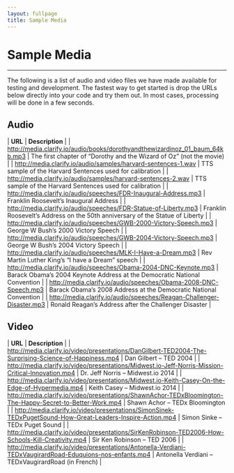 ```yaml
---
layout: fullpage
title: Sample Media
---
```


# Sample Media

- - -

The following is a list of audio and video files we have made available for testing and development. The fastest way to get started is drop the URLs below directly into your code and try them out. In most cases, processing will be done in a few seconds.


## Audio

|  **URL** 	| **Description**  	|
| http://media.clarify.io/audio/books/dorothyandthewizardinoz_01_baum_64kb.mp3  |  The first chapter of “Dorothy and the Wizard of Oz” (not the movie) |
| http://media.clarify.io/audio/samples/harvard-sentences-1.wav  	            |  TTS sample of the Harvard Sentences used for calibration 	|
| http://media.clarify.io/audio/samples/harvard-sentences-2.wav  	            | TTS sample of the Harvard Sentences used for calibration  	|
| http://media.clarify.io/audio/speeches/FDR-Inaugural-Address.mp3  	        | Franklin Roosevelt’s Inaugural Address  	|
| http://media.clarify.io/audio/speeches/FDR-Statue-of-Liberty.mp3  	        | Franklin Roosevelt’s Address on the 50th anniversary of the Statue of Liberty  	|
| http://media.clarify.io/audio/speeches/GWB-2000-Victory-Speech.mp3  	        | George W Bush’s 2000 Victory Speech  	|
| http://media.clarify.io/audio/speeches/GWB-2004-Victory-Speech.mp3  	        | George W Bush’s 2004 Victory Speech  	|
| http://media.clarify.io/audio/speeches/MLK-I-Have-a-Dream.mp3  	            | Rev Martin Luther King’s “I have a Dream” speech  	|
| http://media.clarify.io/audio/speeches/Obama-2004-DNC-Keynote.mp3  	        | Barack Obama’s 2004 Keynote Address at the Democratic National Convention  	|
| http://media.clarify.io/audio/speeches/Obama-2008-DNC-Speech.mp3  	        | Barack Obama’s 2008 Address at the Democratic National Convention  	|
| http://media.clarify.io/audio/speeches/Reagan-Challenger-Disaster.mp3  	    | Ronald Reagan’s Address after the Challenger Disaster  	|


## Video

|  **URL** 	| **Description**  	|
| http://media.clarify.io/video/presentations/DanGilbert-TED2004-The-Surprising-Science-of-Happiness.mp4        | Dan Gilbert – TED 2004 |
| http://media.clarify.io/video/presentations/Midwest.io-Jeff-Norris-Mission-Critical-Innovation.mp4  	        | Dr. Jeff Norris – Midwest.io 2014 |
| http://media.clarify.io/video/presentations/Midwest.io-Keith-Casey-On-the-Edge-of-Hypermedia.mp4  	        | Keith Casey – Midwest.io 2014 |
| http://media.clarify.io/video/presentations/ShawnAchor-TEDxBloomington-The-Happy-Secret-to-Better-Work.mp4    | Shawn Achor – TEDx Bloomington |
| http://media.clarify.io/video/presentations/SimonSinek-TEDxPugetSound-How-Great-Leaders-Inspire-Action.mp4    | Simon Sinke – TEDx Puget Sound |
| http://media.clarify.io/video/presentations/SirKenRobinson-TED2006-How-Schools-Kill-Creativity.mp4  	        | Sir Ken Robinson – TED 2006 |
| http://media.clarify.io/video/presentations/Antonella-Verdiani-TEDxVaugirardRoad-Eduquions-nos-enfants.mp4    | Antonella Verdiani – TEDxVaugirardRoad (in French) |